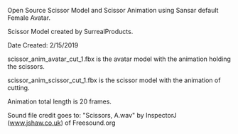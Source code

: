 Open Source Scissor Model and Scissor Animation using Sansar default Female Avatar.

Scissor Model created by SurrealProducts.

Date Created: 2/15/2019




scissor_anim_avatar_cut_1.fbx is the avatar model with the animation holding the scissors.

scissor_anim_scissor_cut_1.fbx is the scissor model with the animation of cutting.

Animation total length is 20 frames.

Sound file credit goes to: "Scissors, A.wav" by InspectorJ (www.jshaw.co.uk) of Freesound.org
